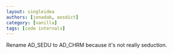 ```yaml
---
layout: singleidea
authors: [jonadab, aosdict]
category: [vanilla]
tags: [code internals]
---
```

Rename AD_SEDU to AD_CHRM because it's not really seduction.
